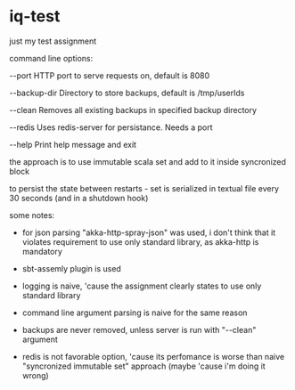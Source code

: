 # iq-test

just my test assignment


command line options:

--port	HTTP port to serve requests on, default is 8080

--backup-dir	Directory to store backups, default is /tmp/userIds

--clean	Removes all existing backups in specified backup directory

--redis	Uses redis-server for persistance. Needs a port

--help	Print help message and exit


the approach is to use immutable scala set and add to it inside syncronized block

to persist the state between restarts - set is serialized in textual file every 30 seconds (and in a shutdown hook)


some notes:

- for json parsing "akka-http-spray-json" was used, i don't think that it violates requirement to use only standard library, as akka-http is mandatory

- sbt-assemly plugin is used 

- logging is naive, 'cause the assignment clearly states to use only standard library

- command line argument parsing is naive for the same reason

- backups are never removed, unless server is run with "--clean" argument

- redis is not favorable option, 'cause its perfomance is worse than naive "syncronized immutable set" approach (maybe 'cause i'm doing it wrong)
